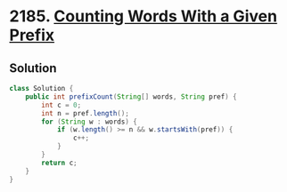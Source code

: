 # 2185. [Counting Words With a Given Prefix](https://leetcode.com/problems/counting-words-with-a-given-prefix/description/?envType=daily-question&envId=2025-01-09)

## Solution

```java
class Solution {
    public int prefixCount(String[] words, String pref) {
        int c = 0;
        int n = pref.length();
        for (String w : words) {
            if (w.length() >= n && w.startsWith(pref)) {
                c++;
            }
        }
        return c;
    }
}
```
